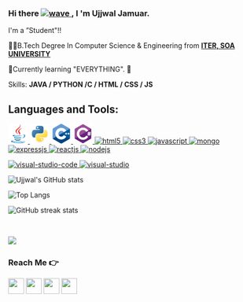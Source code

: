 
### Hi there <a href="#" target="_blank"> <img src="https://media.tenor.com/images/792fc6dce069cba30796d7c684654316/tenor.gif" alt="wave" width="30" height="30"/> </a>, I 'm Ujjwal Jamuar.

I'm a ”Student"!!

👨‍🎓B.Tech Degree In Computer Science & Engineering from **[ITER, SOA UNIVERSITY](https://www.soa.ac.in/iter)**

🌱Currently learning "EVERYTHING". 🤣


Skills: **JAVA / PYTHON  /C / HTML / CSS / JS**


## Languages and Tools:

<p align="left"> 
 <a href="https://www.java.com" target="_blank"> <img src="https://raw.githubusercontent.com/devicons/devicon/master/icons/java/java-original.svg" alt="java" width="40" height="40"/> </a>
 <a href="https://www.python.org" target="_blank"> <img src="https://raw.githubusercontent.com/devicons/devicon/master/icons/python/python-original.svg" alt="python" width="40" height="40"/> </a>
 <a href="https://www.w3schools.com/cpp/" target="_blank"> <img src="https://raw.githubusercontent.com/devicons/devicon/master/icons/cplusplus/cplusplus-original.svg" alt="cplusplus" width="40" height="40"/> </a> <a href="https://www.w3schools.com/cs/" target="_blank"> <img src="https://raw.githubusercontent.com/devicons/devicon/master/icons/csharp/csharp-original.svg" alt="csharp" width="40" height="40"/> </a> 
 <a href="https://www.w3.org/html/" target="_blank"> <img src="https://cdn1.iconfinder.com/data/icons/social-icon-1-1/512/social_style_1_html5-512.png" alt="html5" width="40" height="40"/> </a>
 <a href="https://www.w3schools.com/css/" target="_blank"> <img src="https://cdn1.iconfinder.com/data/icons/social-icon-1-1/512/social_style_1_css3-512.png" alt="css3" width="40" height="40"/> </a>
 <a href="https://developer.mozilla.org/en-US/docs/Web/JavaScript" target="_blank"> <img src="https://www.freepnglogos.com/uploads/javascript-png/js-logo-png-5.png" alt="javascript" width="40" height="40"/> </a>
 <a href="#" target="_blank"> <img src="https://www.desuvit.com/wp-content/uploads/2021/03/mongodb-icon.png" alt="mongo" width="40" height="40"/> </a>
 <a href="#" target="_blank"> <img src="https://ajeetchaulagain.com/static/7cb4af597964b0911fe71cb2f8148d64/87351/express-js.png" alt="expressjs" width="40" height="40"/> </a>
 <a href="#" target="_blank"> <img src="https://cdn0.iconfinder.com/data/icons/logos-brands-in-colors/128/react_color-512.png" alt="reactjs" width="40" height="40"/> </a>
 <a href="# target="_blank"> <img src="https://cdn3.iconfinder.com/data/icons/popular-services-brands/512/node-512.png" alt="nodejs" width="40" height="40"/> </a>
 
 <a href="#" target="_blank"> <img src="https://upload.wikimedia.org/wikipedia/commons/thumb/9/9a/Visual_Studio_Code_1.35_icon.svg/768px-Visual_Studio_Code_1.35_icon.svg.png" alt="visual-studio-code" width="40" height="40"/> </a>
 <a href="#" target="_blank"> <img src="https://cdn4.iconfinder.com/data/icons/logos-brands-7/512/visual_studio-512.png" alt="visual-studio" width="40" height="40"/> </a>

</p>

![Ujjwal's GitHub stats](https://github-readme-stats.vercel.app/api?username=ujjwaljamuar&count_private=true&show_icons=true&include_all_commits=true&theme=algolia)

![Top Langs](https://github-readme-stats.vercel.app/api/top-langs/?username=ujjwaljamuar&layout=compact&&theme=algolia&langs_count=10&count_private=true&show_icons=true&include_all_commits=true)

![GitHub streak stats](https://github-readme-streak-stats.herokuapp.com/?user=ujjwaljamuar&theme=algolia&count_private=true&show_icons=true&include_all_commits=true)


<br>

![](https://komarev.com/ghpvc/?username=ujjwaljamuar&color=blue&style=plastic&label=PROFILE+VISITS)

### Reach Me 👉
<a href="https://www.linkedin.com/in/ujjwal-jamuar/" target="_blank" ><img src="https://cdn3.iconfinder.com/data/icons/capsocial-round/500/linkedin-512.png" width="32px" height="32px"></a>
<a href="https://twitter.com/Ujjwal_Jamuar" target="_blank"><img src="https://cdn3.iconfinder.com/data/icons/2018-social-media-logotypes/1000/2018_social_media_popular_app_logo_twitter-512.png" width="32px" height="32px"></a>
<a href="https://instagram.com/loneee_wolff_?igshid=1wy4bzwwr3euc" target="_blank"><img src="https://cdn3.iconfinder.com/data/icons/2018-social-media-logotypes/1000/2018_social_media_popular_app_logo_instagram-512.png" width="32px" height="32px"></a> 
<a href="https://www.facebook.com/profile.php?id=100008455410660" target="_blank"><img src="https://cdn2.iconfinder.com/data/icons/social-media-2285/512/1_Facebook_colored_svg_copy-512.png" width="32px" height="32px"></a>
